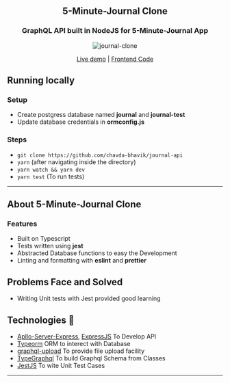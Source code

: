 <div align="center">
  <h2>5-Minute-Journal Clone</h2>

  ### GraphQL API built in NodeJS for 5-Minute-Journal App
  
  ![journal-clone](https://user-images.githubusercontent.com/50201755/158015063-97cd6059-7920-4b48-98f1-55368db55f47.gif)

  <a href="https://journal-clone.herokuapp.com" target="_blank">Live demo</a> | <a href="https://github.com/chavda-bhavik/journal" target="_blank">Frontend Code</a>
</div>


## Running locally

### Setup
* Create postgress database named **journal** and **journal-test**
* Update database credentials in **ormconfig.js**

### Steps
- `git clone https://github.com/chavda-bhavik/journal-api`
- `yarn` (after navigating inside the directory)
- `yarn watch && yarn dev`
- `yarn test` (To run tests)

----

## About 5-Minute-Journal Clone

### Features
- Built on Typescript
- Tests written using **jest**
- Abstracted Database functions to easy the Development
- Linting and formatting with **eslint** and **prettier**

## Problems Face and Solved
- Writing Unit tests with Jest provided good learning

## Technologies 🤖
<ul>
  <li><a href="https://www.npmjs.com/package/apollo-server-express" target="_blank">Apllo-Server-Express</a>, <a href="https://expressjs.com" target="_blank">ExpressJS</a> To Develop API</li>
  <li><a href="https://typeorm.io" target="_blank">Typeorm</a> ORM to interect with Database</li>
  <li><a href="https://www.npmjs.com/package/graphql-upload" target="_blank">graphql-upload</a> To provide file upload facility</li>
  <li><a href="https://typegraphql.com" target="_blank">TypeGraphql</a> To build Graphql Schema from Classes</li>
  <li><a href="https://jestjs.io" target="_blank">JestJS</a> To wite Unit Test Cases</li>
</ul>

------------
